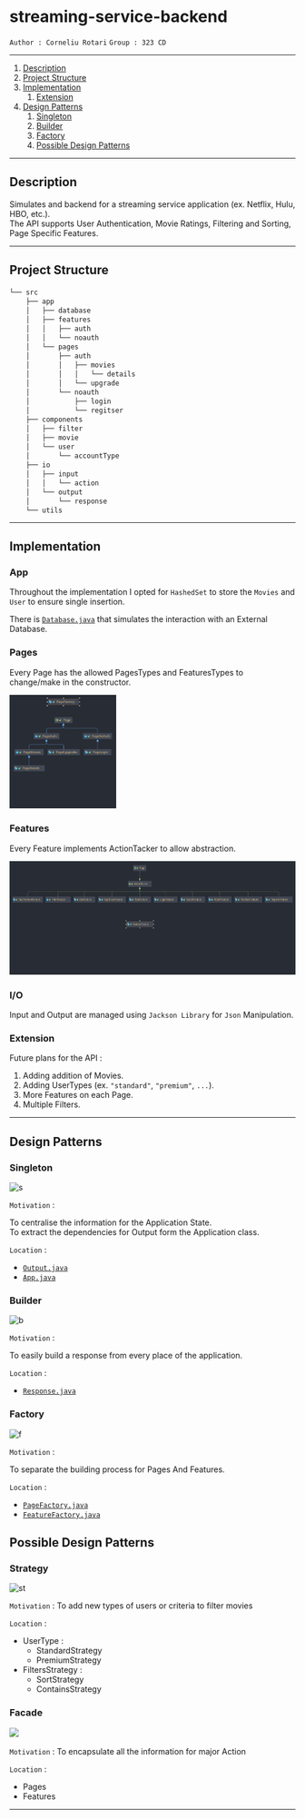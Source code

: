 # streaming-service-backend
`Author : Corneliu Rotari` `Group : 323 CD`
___
1. [Description](#description)
2. [Project Structure](#project-structure)
3. [Implementation](#implementation)
   1. [Extension](#extension)
4. [Design Patterns](#design-patterns)
   1. [Singleton](#singleton)
   2. [Builder](#builder)
   3. [Factory](#factory)
   4. [Possible Design Patterns](#possible-design-patterns)

___
## Description
Simulates and backend for a streaming service application (ex. Netflix, Hulu, HBO, etc.).\
The API supports User Authentication, Movie Ratings, Filtering and Sorting, Page Specific Features.

___
## Project Structure
```
└── src
    ├── app
    │   ├── database
    │   ├── features
    │   │   ├── auth
    │   │   └── noauth
    │   └── pages
    │       ├── auth
    │       │   ├── movies
    │       │   │   └── details
    │       │   └── upgrade
    │       └── noauth
    │           ├── login
    │           └── regitser
    ├── components
    │   ├── filter
    │   ├── movie
    │   └── user
    │       └── accountType
    ├── io
    │   ├── input
    │   │   └── action
    │   └── output
    │       └── response
    └── utils
```
___
## Implementation
### App 
Throughout the implementation I opted for `HashedSet` to store the `Movies` and `User` to ensure single insertion.

There is [`Database.java`](./src/app/database/Database.java) that simulates the interaction with an External Database.

### Pages
Every Page has the allowed PagesTypes and FeaturesTypes to change/make in the constructor.

<img src="./src/utils/PageStructure.svg" height="200">

### Features
Every Feature implements ActionTacker to allow abstraction.

<img src="./src/utils/FeatureStructure.svg" height="200">

### I/O
Input and Output are managed using `Jackson Library` for `Json` Manipulation.

### Extension
Future plans for the API : 
1. Adding addition of Movies.
2. Adding UserTypes (ex. `"standard"`, `"premium"`, `...`).
3. More Features on each Page.
4. Multiple Filters.

___
## Design Patterns
### Singleton
<img height="100" src="https://refactoring.guru/images/patterns/content/singleton/singleton.png" alt="s">

`Motivation` : 

To centralise the information for the Application State.\
To extract the dependencies for Output form the Application class.

`Location` :
- [`Output.java`](./src/io/output/Output.java)
- [`App.java`](./src/app/App.java)

### Builder
<img height="150" src="https://refactoring.guru/images/patterns/content/builder/builder-en.png"  alt="b">

`Motivation` :

To easily build a response from every place of the application.

`Location` :
- [`Response.java`](./src/io/output/response/Response.java)


### Factory 
<img height="150" src="https://refactoring.guru/images/patterns/content/factory-method/factory-method-en.png" alt="f">

`Motivation` :

To separate the building process for Pages And Features.

`Location` :
- [`PageFactory.java`](./src/app/pages/PageFactory.java)
- [`FeatureFactory.java`](./src/app/features/FeatureFactory.java)



## Possible Design Patterns
### Strategy
<img alt="st" src="https://refactoring.guru/images/patterns/content/strategy/strategy.png" height="100">

`Motivation` : To add new types of users or criteria to filter movies

`Location` :
- UserType :
    - StandardStrategy
    - PremiumStrategy
- FiltersStrategy :
    - SortStrategy
    - ContainsStrategy

### Facade 
<img src="https://refactoring.guru/images/patterns/content/facade/facade.png?id=1f4be17305b6316fbd548edf1937ac3b" height="100">

`Motivation` : To encapsulate all the information for major Action

`Location` :
- Pages
- Features
___
